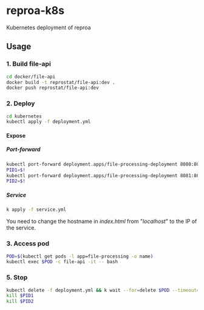 # reproa-k8s
Kubernetes deployment of reproa

## Usage
### 1. Build file-api
```bash
cd docker/file-api
docker build -t reprostat/file-api:dev .
docker push reprostat/file-api:dev
```

### 2. Deploy
```bash
cd kubernetes
kubectl apply -f deployment.yml
```

#### Expose
##### Port-forward
```bash
kubectl port-forward deployment.apps/file-processing-deployment 8080:8000 &
PID1=$!
kubectl port-forward deployment.apps/file-processing-deployment 8081:8001 &
PID2=$!
```

##### Service
```bash
k apply -f service.yml
```
You need to change the hostname in _index.html_ from "_localhost_" to the IP of the service.

### 3. Access pod
```bash
POD=$(kubectl get pods -l app=file-processing -o name)
kubectl exec $POD -c file-api -it -- bash
```

### 5. Stop
```bash
kubectl delete -f deployment.yml && k wait --for=delete $POD --timeout=60s
kill $PID1
kill $PID2
```